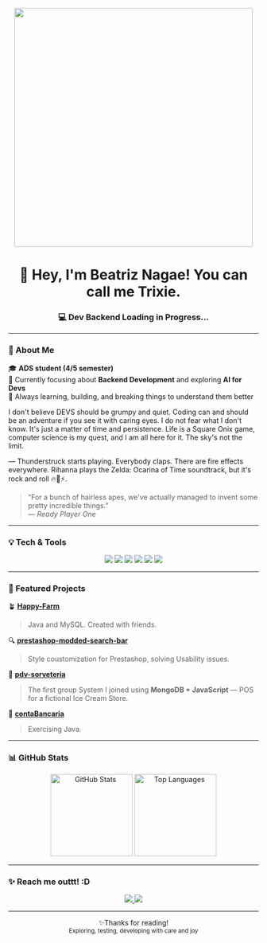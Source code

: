 <!-- Banner / GIF -->
<p align="center">
  <img src=["https://media.giphy.com/media/qgQUggAC3Pfv687qPC/giphy.gif](https://media1.tenor.com/m/KuohzN2j63IAAAAd/spongebob-karen.gif)" width="480"/>
</p>

<h1 align="center">👋 Hey, I'm Beatriz Nagae! You can call me Trixie.</h1>

<h3 align="center">💻 Dev Backend Loading in Progress...</h3>

---

### 🚀 About Me

🎓 **ADS student (4/5 semester)**  
🧠 Currently focusing about **Backend Development** and exploring **AI for Devs**  
💭 Always learning, building, and breaking things to understand them better 

I don't believe DEVS should be grumpy and quiet. Coding can and should be an adventure if you see it with caring eyes. I do not fear what I don't know. It's just a matter of time and persistence. Life is a Square Onix game, computer science is my quest, and I am all here for it. The sky's not the limit.

— Thunderstruck starts playing. Everybody claps. There are fire effects everywhere. Rihanna plays the Zelda: Ocarina of Time soundtrack, but it's rock and roll 🔥🎸⚡.
  
> “For a bunch of hairless apes, we've actually managed to invent some pretty incredible things.”  
> — *Ready Player One*

---

### 💡 Tech & Tools

<p align="center">
  <img src="https://img.shields.io/badge/Java-%23ED8B00.svg?style=for-the-badge&logo=openjdk&logoColor=white"/>
  <img src="https://img.shields.io/badge/SpringBoot-%236DB33F.svg?style=for-the-badge&logo=springboot&logoColor=white"/>
  <img src="https://img.shields.io/badge/MongoDB-%2347A248.svg?style=for-the-badge&logo=mongodb&logoColor=white"/>
  <img src="https://img.shields.io/badge/Git-%23F05032.svg?style=for-the-badge&logo=git&logoColor=white"/>
  <img src="https://img.shields.io/badge/AI%20for%20Devs-%23000000.svg?style=for-the-badge&logo=openai&logoColor=white"/>
  <img src="https://img.shields.io/badge/Creative%20Thinking-%23FF69B4.svg?style=for-the-badge&logo=sparkfun&logoColor=white"/>
</p>

---

### 🧩 Featured Projects

🪴 **[Happy-Farm](https://github.com/beatriz-nagae/Happy-Farm)**  
> Java and MySQL. Created with friends.

🔍 **[prestashop-modded-search-bar](https://github.com/beatriz-nagae/prestashop-modded-search-bar)**  
> Style coustomization for Prestashop, solving Usability issues.

🍦 **[pdv-sorveteria](https://github.com/beatriz-nagae/pdv-sorveteria)**  
> The first group System I joined using **MongoDB + JavaScript** — POS for a fictional Ice Cream Store.

🏦 **[contaBancaria](https://github.com/beatriz-nagae/contaBancaria)**  
> Exercising Java.

---

### 📊 GitHub Stats

<p align="center">
  <img src="https://github-readme-stats.vercel.app/api?username=beatriz-nagae&show_icons=true&theme=tokyonight" alt="GitHub Stats" height="165"/>
  <img src="https://github-readme-stats.vercel.app/api/top-langs/?username=beatriz-nagae&layout=compact&theme=tokyonight" alt="Top Languages" height="165"/>
</p>

---

### ✨ Reach me outtt! :D

<p align="center">
  <a href="https://www.linkedin.com/in/beatriz-nagae-151b59241" target="_blank">
    <img src="https://img.shields.io/badge/LinkedIn-Beatriz%20Nagae-blue?style=for-the-badge&logo=linkedin"/>
  </a>
  <a href="mailto:beatrizlagonagae@gmail.com">
    <img src="https://img.shields.io/badge/Email-beatrizlagonagae%40gmail.com-red?style=for-the-badge&logo=gmail&logoColor=white"/>
  </a>
</p>

---

<p align="center">
  ✨Thanks for reading!
  <br>
  <sub> Exploring, testing, developing with care and joy</sub>
</p>
